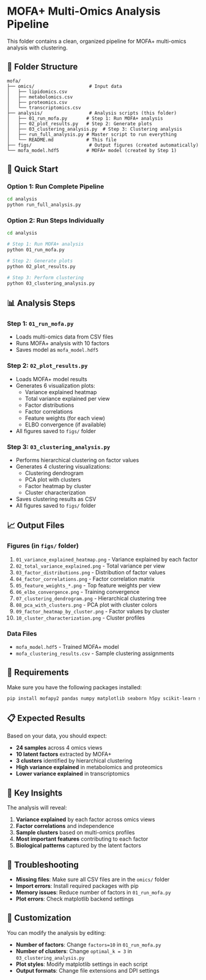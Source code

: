 # MOFA+ Multi-Omics Analysis Pipeline

This folder contains a clean, organized pipeline for MOFA+ multi-omics analysis with clustering.

## 📁 Folder Structure

```
mofa/
├── omics/                    # Input data
│   ├── lipidomics.csv
│   ├── metabolomics.csv
│   ├── proteomics.csv
│   └── transcriptomics.csv
├── analysis/                 # Analysis scripts (this folder)
│   ├── 01_run_mofa.py       # Step 1: Run MOFA+ analysis
│   ├── 02_plot_results.py   # Step 2: Generate plots
│   ├── 03_clustering_analysis.py  # Step 3: Clustering analysis
│   ├── run_full_analysis.py # Master script to run everything
│   └── README.md            # This file
├── figs/                     # Output figures (created automatically)
└── mofa_model.hdf5          # MOFA+ model (created by Step 1)
```

## 🚀 Quick Start

### Option 1: Run Complete Pipeline
```bash
cd analysis
python run_full_analysis.py
```

### Option 2: Run Steps Individually
```bash
cd analysis

# Step 1: Run MOFA+ analysis
python 01_run_mofa.py

# Step 2: Generate plots
python 02_plot_results.py

# Step 3: Perform clustering
python 03_clustering_analysis.py
```

## 📊 Analysis Steps

### Step 1: `01_run_mofa.py`
- Loads multi-omics data from CSV files
- Runs MOFA+ analysis with 10 factors
- Saves model as `mofa_model.hdf5`

### Step 2: `02_plot_results.py`
- Loads MOFA+ model results
- Generates 6 visualization plots:
  - Variance explained heatmap
  - Total variance explained per view
  - Factor distributions
  - Factor correlations
  - Feature weights (for each view)
  - ELBO convergence (if available)
- All figures saved to `figs/` folder

### Step 3: `03_clustering_analysis.py`
- Performs hierarchical clustering on factor values
- Generates 4 clustering visualizations:
  - Clustering dendrogram
  - PCA plot with clusters
  - Factor heatmap by cluster
  - Cluster characterization
- Saves clustering results as CSV
- All figures saved to `figs/` folder

## 📈 Output Files

### Figures (in `figs/` folder)
1. `01_variance_explained_heatmap.png` - Variance explained by each factor
2. `02_total_variance_explained.png` - Total variance per view
3. `03_factor_distributions.png` - Distribution of factor values
4. `04_factor_correlations.png` - Factor correlation matrix
5. `05_feature_weights_*.png` - Top feature weights per view
6. `06_elbo_convergence.png` - Training convergence
7. `07_clustering_dendrogram.png` - Hierarchical clustering tree
8. `08_pca_with_clusters.png` - PCA plot with cluster colors
9. `09_factor_heatmap_by_cluster.png` - Factor values by cluster
10. `10_cluster_characterization.png` - Cluster profiles

### Data Files
- `mofa_model.hdf5` - Trained MOFA+ model
- `mofa_clustering_results.csv` - Sample clustering assignments

## 🔧 Requirements

Make sure you have the following packages installed:
```bash
pip install mofapy2 pandas numpy matplotlib seaborn h5py scikit-learn scipy
```

## 📋 Expected Results

Based on your data, you should expect:
- **24 samples** across 4 omics views
- **10 latent factors** extracted by MOFA+
- **3 clusters** identified by hierarchical clustering
- **High variance explained** in metabolomics and proteomics
- **Lower variance explained** in transcriptomics

## 🎯 Key Insights

The analysis will reveal:
1. **Variance explained** by each factor across omics views
2. **Factor correlations** and independence
3. **Sample clusters** based on multi-omics profiles
4. **Most important features** contributing to each factor
5. **Biological patterns** captured by the latent factors

## 🐛 Troubleshooting

- **Missing files**: Make sure all CSV files are in the `omics/` folder
- **Import errors**: Install required packages with pip
- **Memory issues**: Reduce number of factors in `01_run_mofa.py`
- **Plot errors**: Check matplotlib backend settings

## 📝 Customization

You can modify the analysis by editing:
- **Number of factors**: Change `factors=10` in `01_run_mofa.py`
- **Number of clusters**: Change `optimal_k = 3` in `03_clustering_analysis.py`
- **Plot styles**: Modify matplotlib settings in each script
- **Output formats**: Change file extensions and DPI settings
